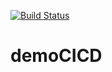 [![Build Status](https://dev.azure.com/rewatsharma/DemoCICD/_apis/build/status/rewatsharma.demoCICD)](https://dev.azure.com/rewatsharma/DemoCICD/_build/latest?definitionId=1)
# demoCICD
